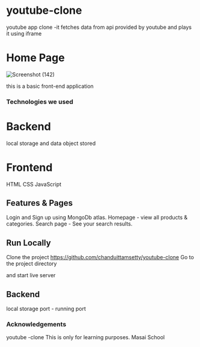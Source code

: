 # youtube-clone
youtube app clone -it fetches data from api provided by youtube and plays it using iframe
# Home Page
![Screenshot (142)](https://user-images.githubusercontent.com/95960219/159886461-d8ee8b49-9c7a-431a-b1ef-6b4601d56899.png)

this is a basic front-end application




### Technologies we used

# Backend

local storage and data object stored

# Frontend

HTML
CSS
JavaScript


## Features & Pages

Login and Sign up using MongoDb atlas.
Homepage - view all products & categories.
Search page - See your search results.


## Run Locally

Clone the project
https://github.com/chanduittamsetty/youtube-clone
Go to the project directory

and start live server



## Backend

local storage
port - running port

### Acknowledgements

youtube -clone
This is only for learning purposes. 
Masai School
